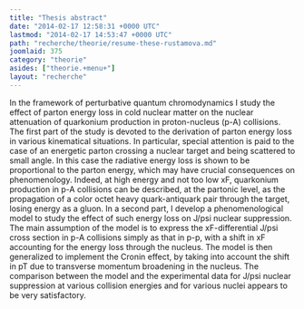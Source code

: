 ```yaml
---
title: "Thesis abstract"
date: "2014-02-17 12:58:31 +0000 UTC"
lastmod: "2014-02-17 14:53:47 +0000 UTC"
path: "recherche/theorie/resume-these-rustamova.md"
joomlaid: 375
category: "theorie"
asides: ["theorie.+menu+"]
layout: "recherche"
---
```

In the framework of perturbative quantum chromodynamics I study the effect of parton energy loss in cold nuclear matter on the nuclear attenuation of quarkonium production in proton-nucleus (p-A) collisions. The first part of the study is devoted to the derivation of parton energy loss in various kinematical situations. In particular, special attention is paid to the case of an energetic parton crossing a nuclear target and being scattered to small angle. In this case the radiative energy loss is shown to be proportional to the parton energy, which may have crucial consequences on phenomenology. Indeed, at high energy and not too low xF, quarkonium production in p-A collisions can be described, at the partonic level, as the propagation of a color octet heavy quark-antiquark pair through the target, losing energy as a gluon. In a second part, I develop a phenomenological model to study the effect of such energy loss on J/psi nuclear suppression. The main assumption of the model is to express the xF-differential J/psi cross section in p-A collisions simply as that in p-p, with a shift in xF accounting for the energy loss through the nucleus. The model is then generalized to implement the Cronin effect, by taking into account the shift in pT due to transverse momentum broadening in the nucleus. The comparison between the model and the experimental data for J/psi nuclear suppression at various collision energies and for various nuclei appears to be very satisfactory.
